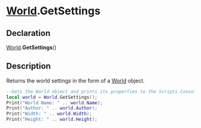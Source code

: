 # [World](../World.md).GetSettings

## Declaration
[World](../World.md).<b>GetSettings</b>()

## Description
Returns the world settings in the form of a [World](../Types/World.md) object.

```lua
--Gets the World object and prints its properties to the Scripts Console
local world = World.GetSettings();
Print("World Name: " .. world.Name);
Print("Author: " .. world.Author);
Print("Width: " .. world.Width);
Print("Height: " .. world.Height);
```
